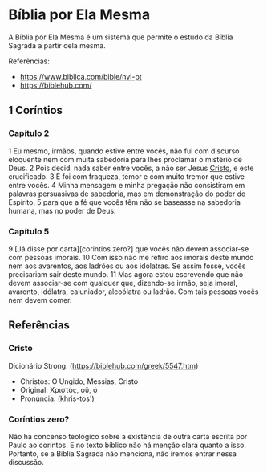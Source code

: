 # Bíblia por Ela Mesma

A Bíblia por Ela Mesma é um sistema que permite o estudo da Bíblia Sagrada a partir dela mesma.

Referências:
- https://www.biblica.com/bible/nvi-pt
- https://biblehub.com/

## 1 Coríntios

### Capítulo 2

1 Eu mesmo, irmãos, quando estive entre vocês, não fui com discurso eloquente nem com muita sabedoria para lhes proclamar o mistério de Deus. 2 Pois decidi nada saber entre vocês, a não ser Jesus [Cristo][cristo], e este crucificado. 3 E foi com fraqueza, temor e com muito tremor que estive entre vocês. 4 Minha mensagem e minha pregação não consistiram em palavras persuasivas de sabedoria, mas em demonstração do poder do Espírito, 5 para que a fé que vocês têm não se baseasse na sabedoria humana, mas no poder de Deus.

### Capítulo 5

9 [Já disse por carta][corintios zero?] que vocês não devem associar-se com pessoas imorais. 10 Com isso não me refiro aos imorais deste mundo nem aos avarentos, aos ladrões ou aos idólatras. Se assim fosse, vocês precisariam sair deste mundo. 11 Mas agora estou escrevendo que não devem associar-se com qualquer que, dizendo-se irmão, seja imoral, avarento, idólatra, caluniador, alcoólatra ou ladrão. Com tais pessoas vocês nem devem comer.

## Referências

[cristo]: #cristo
[coríntios zero?]: #coríntios-zero

### Cristo

Dicionário Strong: (https://biblehub.com/greek/5547.htm)
- Christos: O Ungido, Messias, Cristo
- Original: Χριστός, οῦ, ὁ
- Pronúncia: (khris-tos')

### Coríntios zero?
Não há concenso teológico sobre a existência de outra carta escrita por Paulo ao coríntos. E no texto bíblico não há menção clara quanto a isso. Portanto, se a Bíblia Sagrada não menciona, não iremos entrar nessa discussão.